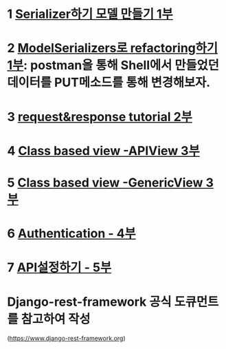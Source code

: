# 1 [Serializer하기 모델 만들기 1부](https://github.com/ParkJiSu28/DRF_tutorial/commit/1351c7ebb63ca57a5bd31dd96370ad624dd6ea70)
# 2 [ModelSerializers로 refactoring하기 1부](https://github.com/ParkJiSu28/DRF_tutorial/commit/c5401b5166b0a0914e023f1c1142d56f0d88f674): postman을 통해 Shell에서 만들었던 데이터를 PUT메소드를 통해 변경해보자.
# 3 [request&response tutorial 2부](https://github.com/ParkJiSu28/DRF_tutorial/commit/2eaaa1f0c5f28be7c8670e7e2a2014954bb872c8)
# 4 [Class based view -APIView 3부](https://github.com/ParkJiSu28/DRF_tutorial/commit/32a886a526872d3f67bff1e28f7df42d5b8c9ec0)
# 5 [Class based view -GenericView 3부](https://github.com/ParkJiSu28/DRF_tutorial/commit/451e62f0a0110aaddf8f5464ba9cc75a34b694ad)
# 6 [Authentication - 4부 ](https://github.com/ParkJiSu28/DRF_tutorial/commit/b1e8e71ef28c837dfaa7ac348437ace4e519bb28)
# 7 [API설정하기 - 5부](https://github.com/ParkJiSu28/DRF_tutorial/commit/a26d9da0cd12fce1fd89b8f644bc158278da931b)


# Django-rest-framework 공식 도큐먼트를 참고하여 작성
(https://www.django-rest-framework.org)



